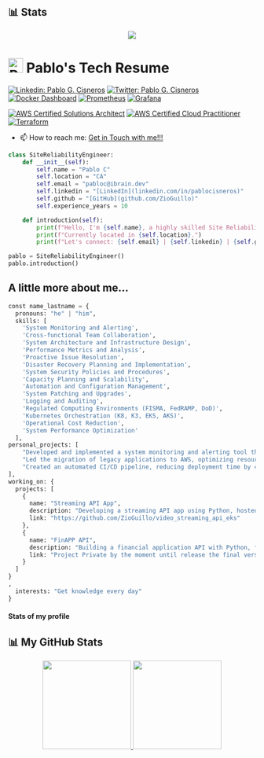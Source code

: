 ## 📊 Stats

<p align="center">
    <a href="https://github.com/ZioGuillo">
        <img src="https://github-readme-streak-stats.herokuapp.com/?user=ZioGuillo&theme=dark" />
    </a>
</p>

# <img src="https://avatars.githubusercontent.com/u/4080790?v=4" alt="Pablo's Photo" width="30" height="30"> Pablo's Tech Resume

[![Linkedin: Pablo G. Cisneros](https://img.shields.io/badge/Pablo_Cisneros-blue?style=flat-square&logo=Linkedin&logoColor=white&link=https://www.linkedin.com/in/pablocisneros/)](https://www.linkedin.com/in/pablocisneros/)
[![Twitter: Pablo G. Cisneros](https://img.shields.io/twitter/follow/zioguillo?style=social)](https://twitter.com/zioguillo)
[![Docker Dashboard](https://img.shields.io/badge/Docker_Dashboard-2496ED?style=flat-square&logo=docker)](https://hub.docker.com/repositories/pcisnerp)
[![Prometheus](https://img.shields.io/badge/Prometheus-E6522C?style=flat-square&logo=prometheus)](https://prometheus.io/)
[![Grafana](https://img.shields.io/badge/Grafana-F46800?style=flat-square&logo=grafana)](https://grafana.com/)


[![AWS Certified Solutions Architect](https://img.shields.io/badge/AWS_Certified_Solutions_Architect-232F3E?style=flat-square&logo=amazon-aws)](https://www.credly.com/badges/fc1d24ea-13d9-42b8-980f-66b73d23450b/public_url)
[![AWS Certified Cloud Practitioner](https://img.shields.io/badge/AWS_Certified_Cloud_Practitioner-232F3E?style=flat-square&logo=amazon-aws)](https://www.credly.com/badges/084e26c6-7765-452a-a063-1e508b3d37d0/public_url)
[![Terraform](https://img.shields.io/badge/Terraform-7B42BC?style=flat-square&logo=terraform)](https://www.terraform.io/)


- 📫 How to reach me: [Get in Touch with me!!!](mailto:pabloc@ibrain.dev)

```python
class SiteReliabilityEngineer:
    def __init__(self):
        self.name = "Pablo C"
        self.location = "CA"
        self.email = "pabloc@ibrain.dev"
        self.linkedin = "[LinkedIn](linkedin.com/in/pablocisneros)"
        self.github = "[GitHub](github.com/ZioGuillo)"
        self.experience_years = 10

    def introduction(self):
        print(f"Hello, I'm {self.name}, a highly skilled Site Reliability Engineer with {self.experience_years} years of experience.")
        print(f"Currently located in {self.location}.")
        print(f"Let's connect: {self.email} | {self.linkedin} | {self.github}")

pablo = SiteReliabilityEngineer()
pablo.introduction()
```

## A little more about me...

```python
const name_lastname = {
  pronouns: "he" | "him",
  skills: [
    'System Monitoring and Alerting',
    'Cross-functional Team Collaboration',
    'System Architecture and Infrastructure Design',
    'Performance Metrics and Analysis',
    'Proactive Issue Resolution',
    'Disaster Recovery Planning and Implementation',
    'System Security Policies and Procedures',
    'Capacity Planning and Scalability',
    'Automation and Configuration Management',
    'System Patching and Upgrades',
    'Logging and Auditing',
    'Regulated Computing Environments (FISMA, FedRAMP, DoD)',
    'Kubernetes Orchestration (K8, K3, EKS, AKS)',
    'Operational Cost Reduction',
    'System Performance Optimization'
  ],
personal_projects: [
    "Developed and implemented a system monitoring and alerting tool that reduced system downtime by 25% and improved system availability by 15%.",
    "Led the migration of legacy applications to AWS, optimizing resource allocation and achieving a 30% cost reduction.",
    "Created an automated CI/CD pipeline, reducing deployment time by 40% and minimizing errors in the release process."
],
working_on: {
  projects: [
    {
      name: "Streaming API App",
      description: "Developing a streaming API app using Python, hosted on AWS EKS.",
      link: "https://github.com/ZioGuillo/video_streaming_api_eks"
    },
    {
      name: "FinAPP API",
      description: "Building a financial application API with Python, focusing on robustness and scalability.",
      link: "Project Private by the moment until release the final version 0.0.1"
    }
  ]
}
,
  interests: "Get knowledge every day"
}
```

#### Stats of my profile

## 📊 My GitHub Stats

<p align="center">
    <a href="https://github.com/ZioGuillo">
    <img height="180em" src="https://github-readme-stats.vercel.app/api?username=zioguillo&show_icons=true&hide_border=true&&count_private=true&include_all_commits=true&theme=radical" />
    <img height="180em" src="https://github-readme-stats.vercel.app/api/top-langs/?username=zioguillo&exclude_repo=zioguillo.github.io,zioguillo&show_icons=true&hide_border=true&layout=compact&langs_count=8&theme=radical"/>
    </a>
</p>



